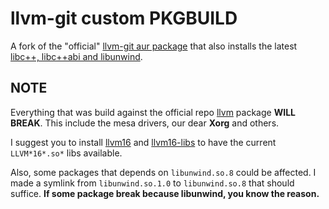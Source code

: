# llvm-git custom PKGBUILD

A fork of the "official"
[llvm-git aur package](https://aur.archlinux.org/packages/llvm-git) that also
installs the latest
[libc++, libc++abi and libunwind](https://libcxx.llvm.org/index.html).

## NOTE

Everything that was build against the official repo
[llvm](https://archlinux.org/packages/extra/x86_64/llvm/) package **WILL
BREAK**. This include the mesa drivers, our dear **Xorg** and others.

I suggest you to install [llvm16](https://aur.archlinux.org/packages/llvm16) and
[llvm16-libs](https://aur.archlinux.org/packages/llvm16) to have the current
`LLVM*16*.so*` libs available.

Also, some packages that depends on `libunwind.so.8` could be affected. I made a
symlink from `libunwind.so.1.0` to `libunwind.so.8` that should suffice. **If
some package break because libunwind, you know the reason.**
